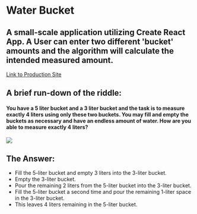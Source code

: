 # Water Bucket

## A small-scale application utilizing Create React App.  A User can enter two different 'bucket' amounts and the algorithm will calculate the intended measured amount.

[Link to Production Site](http://waterbucket.herokuapp.com/)

## A brief run-down of the riddle:  

#### You have a 5 liter bucket and a 3 liter bucket and the task is to measure exactly 4 liters using only these two buckets.  You may fill and empty the buckets as necessary and have an endless amount of water.  How are you able to measure exactly 4 liters?


![](http://i.imgur.com/u4f42wo.png)


## The Answer:
* Fill the 5-liter bucket and empty 3 liters into the 3-liter bucket.  
* Empty the 3-liter bucket.  
* Pour the remaining 2 liters from the 5-liter bucket into the 3-liter bucket.  
* Fill the 5-liter bucket a second time and pour the remaining 1-liter space in the 3-liter bucket.  
* This leaves 4 liters remaining in the 5-liter bucket.
